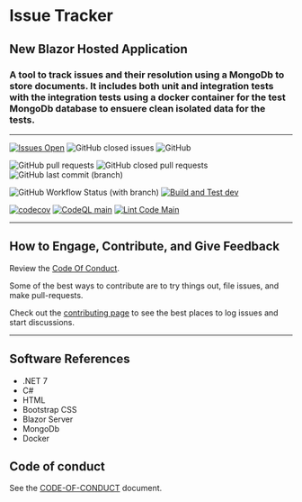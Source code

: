# Issue Tracker

## New Blazor Hosted Application

### A tool to track issues and their resolution using a MongoDb to store documents. It includes both unit and integration tests with the integration tests using a docker container for the test MongoDb database to ensuere  clean isolated data for the tests.

****

[![Issues Open](https://img.shields.io/github/issues/mpaulosky/IssueTracker.svg?style=flatsquare&logo=github&label=Open%20Issues)](https://github.com/mpaulosky/IssueTracker/issues)
![GitHub closed issues](https://img.shields.io/github/issues-closed/mpaulosky/IssueTracker?logo=github)
![GitHub](https://img.shields.io/github/license/mpaulosky/IssueTracker?logo=github)

![GitHub pull requests](https://img.shields.io/github/issues-pr/mpaulosky/issuetracker?label=pull%20requests%20main&logo=github)
![GitHub closed pull requests](https://img.shields.io/github/issues-pr-closed/mpaulosky/issuetracker?logo=github)
![GitHub last commit (branch)](https://img.shields.io/github/last-commit/mpaulosky/IssueTracker/main?label=last%20commit%20main&logo=github)

![GitHub Workflow Status (with branch)](https://img.shields.io/github/actions/workflow/status/mpaulosky/IssueTracker/dotnet.yml?branch=main&label=Build%20%26%20Test%20main&logo=github)
[![Build and Test dev](https://github.com/mpaulosky/IssueTracker/actions/workflows/dotnetdev.yml/badge.svg?branch=dev)](https://github.com/mpaulosky/IssueTracker/actions/workflows/dotnetdev.yml)

[![codecov](https://codecov.io/gh/mpaulosky/IssueTracker/branch/main/graph/badge.svg)](https://codecov.io/gh/mpaulosky/IssueTracker)
[![CodeQL main](https://github.com/mpaulosky/IssueTracker/actions/workflows/codeql-analysis.yml/badge.svg?branch=main)](https://github.com/mpaulosky/IssueTracker/actions/workflows/codeql-analysis.yml?branch=main)
[![Lint Code Main](https://github.com/mpaulosky/IssueTracker/actions/workflows/super-linter-main.yml/badge.svg?branch=main)](https://github.com/mpaulosky/IssueTracker/actions/workflows/super-linter-main.yml)

****

## How to Engage, Contribute, and Give Feedback

Review the [Code Of Conduct](./CODE_OF_CONDUCT.md).

Some of the best ways to contribute are to try things out, file issues, and make pull-requests.

Check out the [contributing page](./CONTRIBUTING.md) to see the best places to log issues and start discussions.

****

## Software References

* .NET 7
* C#
* HTML
* Bootstrap CSS
* Blazor Server
* MongoDb
* Docker

## Code of conduct

See the [CODE-OF-CONDUCT](./CODE_OF_CONDUCT.md) document.